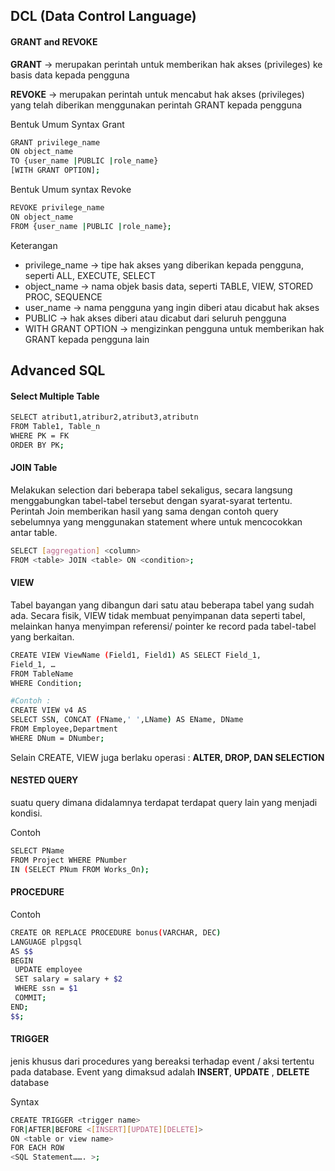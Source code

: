 ## DCL (Data Control Language)

#### GRANT and REVOKE

**GRANT** → merupakan perintah untuk memberikan hak akses (privileges) ke basis data kepada pengguna

**REVOKE** → merupakan perintah untuk mencabut hak akses (privileges) yang telah diberikan menggunakan perintah GRANT kepada pengguna

Bentuk Umum Syntax Grant
```bash
GRANT privilege_name
ON object_name
TO {user_name |PUBLIC |role_name}
[WITH GRANT OPTION];
```
Bentuk Umum syntax Revoke
```bash
REVOKE privilege_name
ON object_name
FROM {user_name |PUBLIC |role_name};
```
Keterangan
- privilege_name → tipe hak akses yang diberikan kepada pengguna, seperti ALL, EXECUTE, SELECT
- object_name → nama objek basis data, seperti TABLE, VIEW, STORED PROC, SEQUENCE
- user_name → nama pengguna yang ingin diberi atau dicabut hak akses
- PUBLIC → hak akses diberi atau dicabut dari seluruh pengguna
- WITH GRANT OPTION → mengizinkan pengguna untuk memberikan hak GRANT kepada pengguna lain

## Advanced SQL

#### Select Multiple Table

```bash
SELECT atribut1,atribur2,atribut3,atributn
FROM Table1, Table_n
WHERE PK = FK
ORDER BY PK;
```

#### JOIN Table

Melakukan selection dari beberapa tabel sekaligus, secara langsung menggabungkan tabel-tabel tersebut dengan syarat-syarat tertentu. Perintah Join memberikan hasil yang sama dengan contoh query sebelumnya yang menggunakan statement where untuk mencocokkan antar table.

```bash
SELECT [aggregation] <column>
FROM <table> JOIN <table> ON <condition>;
 ```
 
#### VIEW

Tabel bayangan yang dibangun dari satu atau beberapa tabel yang sudah ada. Secara fisik, VIEW tidak membuat penyimpanan data seperti 
tabel, melainkan hanya menyimpan referensi/ pointer ke record pada tabel-tabel yang berkaitan. 

```bash
CREATE VIEW ViewName (Field1, Field1) AS SELECT Field_1,
Field_1, …
FROM TableName
WHERE Condition;

#Contoh : 
CREATE VIEW v4 AS
SELECT SSN, CONCAT (FName,' ',LName) AS EName, DName
FROM Employee,Department
WHERE DNum = DNumber;
```

Selain CREATE, VIEW juga berlaku operasi : **ALTER, DROP, DAN SELECTION**

#### NESTED QUERY
suatu query dimana didalamnya terdapat terdapat query lain yang menjadi kondisi.

Contoh
```bash
SELECT PName
FROM Project WHERE PNumber
IN (SELECT PNum FROM Works_On);
```
#### PROCEDURE
Contoh
```bash 
CREATE OR REPLACE PROCEDURE bonus(VARCHAR, DEC) 
LANGUAGE plpgsql
AS $$
BEGIN 
 UPDATE employee 
 SET salary = salary + $2
 WHERE ssn = $1
 COMMIT;
END;
$$;
```
#### TRIGGER
jenis khusus dari procedures yang bereaksi terhadap event / aksi tertentu pada database. 
Event yang dimaksud adalah  **INSERT**, **UPDATE** , **DELETE** database 

Syntax 
```bash
CREATE TRIGGER <trigger name>
FOR|AFTER|BEFORE <[INSERT][UPDATE][DELETE]>
ON <table or view name>
FOR EACH ROW
<SQL Statement……. >;
```
